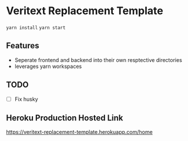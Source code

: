 # Veritext Replacement Template

`yarn install`
`yarn start`


## Features
- Seperate frontend and backend into their own resptective directories
- leverages yarn workspaces


## TODO
- [ ] Fix husky

## Heroku Production Hosted Link
https://veritext-replacement-template.herokuapp.com/home
